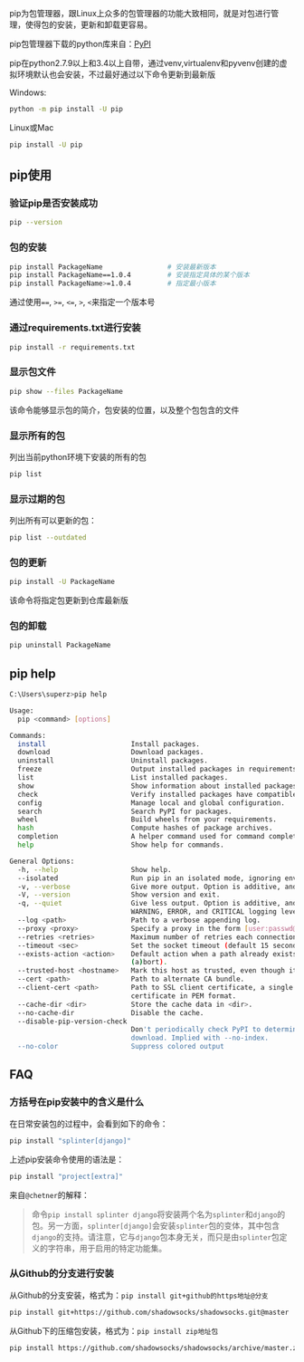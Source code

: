 pip为包管理器，跟Linux上众多的包管理器的功能大致相同，就是对包进行管理，使得包的安装，更新和卸载更容易。

pip包管理器下载的python库来自：[PyPI](https://pypi.org/)

pip在python2.7.9以上和3.4以上自带，通过venv,virtualenv和pyvenv创建的虚拟环境默认也会安装，不过最好通过以下命令更新到最新版

Windows:

```sh
python -m pip install -U pip
```

Linux或Mac

```sh
pip install -U pip
```

## pip使用

### 验证pip是否安装成功

```sh
pip --version
```

### 包的安装

```sh
pip install PackageName                # 安装最新版本
pip install PackageName==1.0.4         # 安装指定具体的某个版本
pip install PackageName>=1.0.4         # 指定最小版本
```

通过使用`==`, `>=`, `<=`, `>`, `<`来指定一个版本号

### 通过requirements.txt进行安装

```sh
pip install -r requirements.txt
```

### 显示包文件

```sh
pip show --files PackageName
```

该命令能够显示包的简介，包安装的位置，以及整个包包含的文件

### 显示所有的包

列出当前python环境下安装的所有的包

```sh
pip list
```

### 显示过期的包

列出所有可以更新的包：

```sh
pip list --outdated
```

### 包的更新

```sh
pip install -U PackageName
```

该命令将指定包更新到仓库最新版

### 包的卸载

```sh
pip uninstall PackageName
```

## pip help

```sh
C:\Users\superz>pip help

Usage:
  pip <command> [options]

Commands:
  install                     Install packages.
  download                    Download packages.
  uninstall                   Uninstall packages.
  freeze                      Output installed packages in requirements format.
  list                        List installed packages.
  show                        Show information about installed packages.
  check                       Verify installed packages have compatible dependencies.
  config                      Manage local and global configuration.
  search                      Search PyPI for packages.
  wheel                       Build wheels from your requirements.
  hash                        Compute hashes of package archives.
  completion                  A helper command used for command completion.
  help                        Show help for commands.

General Options:
  -h, --help                  Show help.
  --isolated                  Run pip in an isolated mode, ignoring environment variables and user configuration.
  -v, --verbose               Give more output. Option is additive, and can be used up to 3 times.
  -V, --version               Show version and exit.
  -q, --quiet                 Give less output. Option is additive, and can be used up to 3 times (corresponding to
                              WARNING, ERROR, and CRITICAL logging levels).
  --log <path>                Path to a verbose appending log.
  --proxy <proxy>             Specify a proxy in the form [user:passwd@]proxy.server:port.
  --retries <retries>         Maximum number of retries each connection should attempt (default 5 times).
  --timeout <sec>             Set the socket timeout (default 15 seconds).
  --exists-action <action>    Default action when a path already exists: (s)witch, (i)gnore, (w)ipe, (b)ackup,
                              (a)bort).
  --trusted-host <hostname>   Mark this host as trusted, even though it does not have valid or any HTTPS.
  --cert <path>               Path to alternate CA bundle.
  --client-cert <path>        Path to SSL client certificate, a single file containing the private key and the
                              certificate in PEM format.
  --cache-dir <dir>           Store the cache data in <dir>.
  --no-cache-dir              Disable the cache.
  --disable-pip-version-check
                              Don't periodically check PyPI to determine whether a new version of pip is available for
                              download. Implied with --no-index.
  --no-color                  Suppress colored output
```

## FAQ

### 方括号在pip安装中的含义是什么

在日常安装包的过程中，会看到如下的命令：

```sh
pip install "splinter[django]"
```

上述pip安装命令使用的语法是：

```sh
pip install "project[extra]"
```

来自`@chetner`的解释：

> 命令`pip install splinter django`将安装两个名为`splinter`和`django`的包。另一方面，`splinter[django]`会安装`splinter`包的变体，其中包含`django`的支持。请注意，它与`django`包本身无关，而只是由`splinter`包定义的字符串，用于启用的特定功能集。

### 从Github的分支进行安装

从Github的分支安装，格式为：`pip install git+github的https地址@分支`

```sh
pip install git+https://github.com/shadowsocks/shadowsocks.git@master
```

从Github下的压缩包安装，格式为：`pip install zip地址包`

```sh
pip install https://github.com/shadowsocks/shadowsocks/archive/master.zip
```











